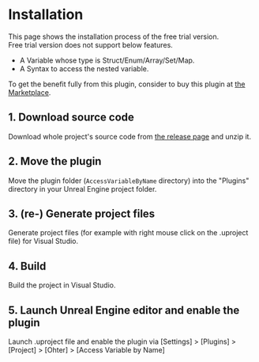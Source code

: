 # Installation

This page shows the installation process of the free trial version.  
Free trial version does not support below features.

* A Variable whose type is Struct/Enum/Array/Set/Map.
* A Syntax to access the nested variable.

To get the benefit fully from this plugin, consider to buy this plugin at [the Marketplace]().

## 1. Download source code

Download whole project's source code from [the release page](https://github.com/colory-games/UEPlugin-AccessVariableByName/releases) and unzip it.

## 2. Move the plugin

Move the plugin folder (`AccessVariableByName` directory) into the "Plugins" directory in your Unreal Engine project folder.

## 3. (re-) Generate project files

Generate project files (for example with right mouse click on the .uproject file) for Visual Studio.

## 4. Build

Build the project in Visual Studio.

## 5. Launch Unreal Engine editor and enable the plugin

Launch .uproject file and enable the plugin via [Settings] > [Plugins] > [Project] > [Ohter] > [Access Variable by Name]
